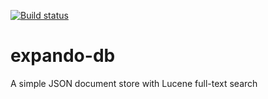 [![Build status](https://ci.appveyor.com/api/projects/status/o3fkhj4up0mhdr02?svg=true)](https://ci.appveyor.com/project/cris-almodovar/text-match)

# expando-db
A simple JSON document store with Lucene full-text search
